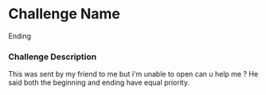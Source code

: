 # Challenge Name

Ending

### Challenge Description

This was sent by my friend to me but i'm unable to open can u help me ? He said both the beginning and ending have equal priority.
